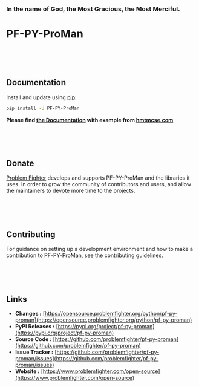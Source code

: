 ### In the name of God, the Most Gracious, the Most Merciful.

# PF-PY-ProMan



<br/><br/><br/>
## Documentation
Install and update using [pip](https://pip.pypa.io/en/stable/getting-started/):
```bash
pip install -U PF-PY-ProMan
```

**Please find [the Documentation]() with example from [hmtmcse.com]()**


<br/><br/><br/>
## Donate
[Problem Fighter](https://www.problemfighter.com/) develops and supports PF-PY-ProMan and the libraries it uses. In order to grow
the community of contributors and users, and allow the maintainers to devote more time to the projects.


<br/><br/><br/>
## Contributing
For guidance on setting up a development environment and how to make a contribution to PF-PY-ProMan, see the contributing guidelines.


<br/><br/><br/>
## Links
* **Changes :** [https://opensource.problemfighter.org/python/pf-py-proman](https://opensource.problemfighter.org/python/pf-py-proman)
* **PyPI Releases :** [https://pypi.org/project/pf-py-proman](https://pypi.org/project/pf-py-proman)
* **Source Code :** [https://github.com/problemfighter/pf-py-proman](https://github.com/problemfighter/pf-py-proman)
* **Issue Tracker :** [https://github.com/problemfighter/pf-py-proman/issues](https://github.com/problemfighter/pf-py-proman/issues)
* **Website :** [https://www.problemfighter.com/open-source](https://www.problemfighter.com/open-source)

